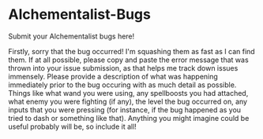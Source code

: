 # Alchementalist-Bugs
Submit your Alchementalist bugs here!

Firstly, sorry that the bug occurred! I'm squashing them as fast as I can find them. If at all possible, please copy and paste the error message that was thrown into your issue submission, as that helps me track down issues immensely. Please provide a description of what was happening immediately prior to the bug occuring with as much detail as possible. Things like what wand you were using, any spellboosts you had attached, what enemy you were fighting (if any), the level the bug occurred on, any inputs that you were pressing (for instance, if the bug happened as you tried to dash or something like that). Anything you might imagine could be useful probably will be, so include it all!
